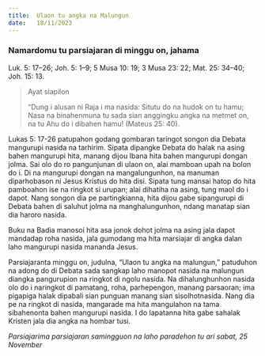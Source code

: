 ```yaml
---
title:  Ulaon tu angka na Malungun
date:   18/11/2023
---
```


### Namardomu tu parsiajaran di minggu on, jahama
Luk. 5: 17–26; Joh. 5: 1–9; 5 Musa 10: 19; 3 Musa 23: 22; Mat. 25: 34–40; Joh. 15: 13.

> <p>Ayat siapilon</p>
> “Dung i alusan ni Raja i ma nasida: Situtu do na hudok on tu hamu; Nasa na binahenmuna tu sada sian anggingku angka na metmet on, na tu Ahu do i dibahen hamu! (Mateus 25: 40).

Lukas 5: 17-26 patupahon godang gombaran taringot songon dia Debata mangurupi nasida na tarhirim. Sipata dipangke Debata do halak na asing bahen mangurupi hita, manang dijou Ibana hita bahen mangurupi dongan jolma. Sai olo do ro pangunjunan di ulaon on, alai mamboan upah na bolon do i. Di na mangurupi dongan na mangalungunhon, na manuman diparhobason ni Jesus Kristus do hita disi. Sipata tung mansai hatop do hita pamboahon ise na ringkot si urupan; alai dihatiha na asing, tung maol do i dapot. Nang songon dia pe partingkianna, hita dijou gabe sipangurupi di Debata bahen di saluhut jolma na manghalungunhon, ndang manatap sian dia haroro nasida.

Buku na Badia manosoi hita asa jonok dohot jolma na asing jala dapot mandadap roha nasida, jala gumodang ma hita marsiajar di angka dalan laho mangurupi nasida mananda Jesus.

Parsiajaranta minggu on, judulna, “Ulaon tu angka na malungun,” patuduhon na adong do di Debata sada sangkap laho manopot nasida na malungun diangka pangurupion na ringkot di ngolu nasida. Na dihalunghunhon nasida olo do i naringkot di pamatang, roha, parhepengon, manang parsaoran; ima pigapiga halak dipabali sian punguan manang sian sisolhotnasida. Nang dia pe na ringkot di nasida, mangarade ma hita mangulahon na tama sibahenonta bahen mangurupi nasida. I do lapatanna hita gabe sahalak Kristen jala dia angka na hombar tusi.

_Parsiajarima parsiajaran samingguon na laho paradehon tu ari sabat, 25 November_